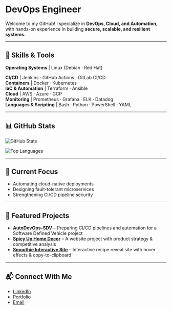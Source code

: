 # DevOps Engineer  

Welcome to my GitHub! I specialize in **DevOps, Cloud, and Automation**,  
with hands-on experience in building **secure, scalable, and resilient systems**.  

---

## 🔧 Skills & Tools  

**Operating Systems** | Linux (Debian · Red Hat)  

**CI/CD** | Jenkins · GitHub Actions · GitLab CI/CD  
**Containers** | Docker · Kubernetes  
**IaC & Automation** | Terraform · Ansible  
**Cloud** | AWS · Azure · GCP  
**Monitoring** | Prometheus · Grafana · ELK · Datadog  
**Languages & Scripting** | Bash · Python · PowerShell · YAML  

---

## 📊 GitHub Stats  

![GitHub Stats](https://github-readme-stats.vercel.app/api?username=pacifique-commits&show_icons=true&theme=dark)  

![Top Languages](https://github-readme-stats.vercel.app/api/top-langs/?username=pacifique-commits&layout=compact&theme=dark)  

---

## 🚀 Current Focus  

- Automating cloud-native deployments  
- Designing fault-tolerant microservices  
- Strengthening CI/CD pipeline security  

---

## 🌟 Featured Projects  

- [**AutoDevOps-SDV**](#) – Preparing CI/CD pipelines and automation for a Software Defined Vehicle project  
- [**Spicy Up Home Decor**](#) – A website project with product strategy & competitive analysis  
- [**Smoothie Interactive Site**](#) – Interactive recipe reveal site with hover effects & copy-to-clipboard  

---

## 📬 Connect With Me  

- [LinkedIn](#)  
- [Portfolio](#)  
- [Email](#)  
